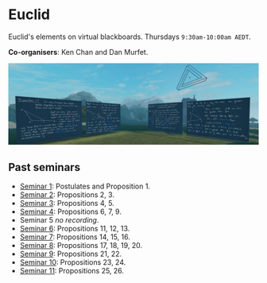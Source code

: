 # Euclid

Euclid's elements on virtual blackboards. Thursdays `9:30am-10:00am AEDT`.

**Co-organisers**: Ken Chan and Dan Murfet.

![banner](seminar-euclid-min.png)

## Past seminars

* [Seminar 1](https://youtu.be/9U73KputtOU): Postulates and Proposition 1.
* [Seminar 2](https://youtu.be/VO6QPT8Ubcc): Propositions 2, 3.
* [Seminar 3](https://youtu.be/4yLm7Wcj6zg): Propositions 4, 5.
* [Seminar 4](https://youtu.be/EBgNmbNglYY): Propositions 6, 7, 9.
* Seminar 5 *no recording*.
* [Seminar 6](https://youtu.be/8P5Q-YdPBB0): Propositions 11, 12, 13.
* [Seminar 7](https://youtu.be/J3NUps3RjWU): Propositions 14, 15, 16.
* [Seminar 8](https://youtu.be/YGeSrBkxIoc): Propositions 17, 18, 19, 20.
* [Seminar 9](https://youtu.be/0VNxaqiIvG0): Propositions 21, 22.
* [Seminar 10](https://youtu.be/eQ7ryFLQDxw): Propositions 23, 24.
* [Seminar 11](https://youtu.be/1G9TY-alLJY): Propositions 25, 26.
